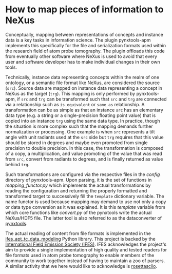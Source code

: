 # How to map pieces of information to NeXus

Conceptually, mapping between representations of concepts and instance data is a key tasks in information science. The plugin pynxtools-apm implements this specifically for the file and serialization formats used within the research field of atom probe tomography. The plugin offloads this code from eventually other software where NeXus is used to avoid that every user and software developer has to make individual changes in their own tools.

Technically, instance data representing concepts within the realm of one ontology, or a semantic file format like NeXus, are considered the source (`src`). Source data are mapped on instance data representing a concept in NeXus as the target (`trg`). This mapping is only performed by pynxtools-apm, if `src` and `trg` can be transformed such that `src` and `trg` are connected via a relationship such as `is_equivalent` or `same_as` relationship. A transformation can be as simple as that an instance `src` has an elementary data type (e.g. a string or a single-precision floating point value) that is copied into an instance `trg` using the same data type. In practice, though the situation is more complex such that the mapping demands further normalization or processing. One example is when `src` represents a tilt angle with unit radiants used at the `src` side but `trg` requires that this value should be stored in degrees and maybe even promoted from single precision to double precision. In this case, the transformation is composed of a copy, a multiplication, and value promoting of the value that was read from `src`, convert from radiants to degrees, and is finally returned as value behind `trg`.

Such transformations are configured via the respective files in the *config* directory of pynxtools-apm.
Upon parsing, it is the set of functions in *mapping_functor.py* which implements the actual transformations by reading the configuration and returning the properly formatted and transformed target to successively fill the `template` dictionary variable. The name functor is used because mapping may demand to use not only a copy or data type conversion as it was explained. It is this *template* variable from which core functions like *convert.py* of the pynxtools write the actual NeXus/HDF5 file. The latter tool is also referred to as the dataconverter of [pynxtools](https://github.com/FAIRmat-NFDI/pynxtools).

The actual reading of content from file formats is implemented in the [ifes_apt_tc_data_modeling](https://github.com/atomprobe-tc/ifes_apt_tc_data_modeling) Python library. This project is backed by the [International Field Emission Society (IFES)](https://fieldemission.org). IFES acknowledges the project's aim to provide a single implementation of high quality and tested readers for file formats used in atom probe tomography to enable members of the community to work together instead of having to maintain a zoo of parsers. A similar activity that we here would like to acknowledge is [rosettasciio](https://github.com/hyperspy/rosettasciio).
